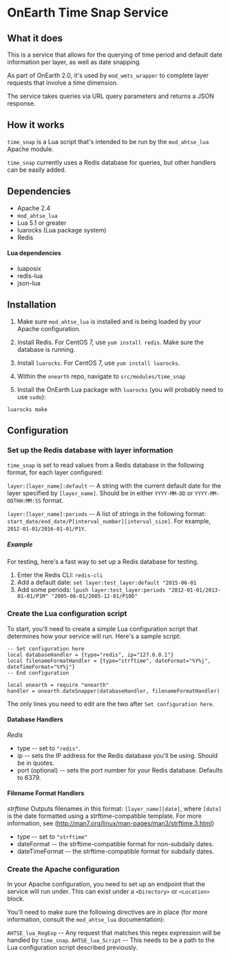# OnEarth Time Snap Service

## What it does

This is a service that allows for the querying of time period and default date information per layer, as well as date snapping.

As part of OnEarth 2.0, it's used by `mod_wmts_wrapper` to complete layer requests that involve a time dimension.

The service takes queries via URL query parameters and returns a JSON response.

## How it works

`time_snap` is a Lua script that's intended to be run by the `mod_ahtse_lua` Apache module.

`time_snap` currently uses a Redis database for queries, but other handlers can be easily added.

## Dependencies
- Apache 2.4
- `mod_ahtse_lua`
- Lua 5.1 or greater
- luarocks (Lua package system)
- Redis

#### Lua dependencies
- luaposix
- redis-lua
- json-lua

## Installation

1. Make sure `mod_ahtse_lua` is installed and is being loaded by your Apache configuration.

2. Install Redis. For CentOS 7, use `yum install redis`. Make sure the database is running.

3. Install `luarocks`. For CentOS 7, use `yum install luarocks`.

4. Within the `onearth` repo, navigate to `src/modules/time_snap`

5. Install the OnEarth Lua package with `luarocks` (you will probably need to use `sudo`): 

```
luarocks make
```

## Configuration

### Set up the Redis database with layer information

`time_snap` is set to read values from a Redis database in the following format, for each layer configured:

`layer:[layer_name]:default` -- A string with the current default date for the layer specified by `[layer_name]`. Should be in either `YYYY-MM-DD` or `YYYY-MM-DDTHH:MM:SS` format.

`layer:[layer_name]:periods` -- A list of strings in the following format: `start_date/end_date/P[interval_number][interval_size]`. For example, `2012-01-01/2016-01-01/P1Y`.

##### Example
For testing, here's a fast way to set up a Redis database for testing.

1. Enter the Redis CLI: `redis-cli`
2. Add a default date: `set layer:test_layer:default "2015-06-01`
3. Add some periods: `lpush layer:test_layer:periods "2012-01-01/2013-01-01/P1M" "2005-06-01/2005-12-01/P10D"`


### Create the Lua configuration script
To start, you'll need to create a simple Lua configuration script that determines how your service will run. Here's a sample script:

```
-- Set configuration here
local databaseHandler = {type="redis", ip="127.0.0.1"}
local filenameFormatHandler = {type="strftime", dateFormat="%Y%j", dateTimeFormat="%Y%j"}
-- End configuration

local onearth = require "onearth"
handler = onearth.dateSnapper(databaseHandler, filenameFormatHandler)

```

The only lines you need to edit are the two after `Set configuration here`.

#### Database Handlers

*Redis*
- type -- set to `"redis"`.
- ip -- sets the IP address for the Redis database you'll be using. Should be in quotes.
- port (optional) -- sets the port number for your Redis database. Defaults to 6379.

#### Filename Format Handlers

*strftime*
Outputs filenames in this format: `[layer_name][date]`, where `[date]` is the date formatted using a strftime-compatible template. For more information, see (http://man7.org/linux/man-pages/man3/strftime.3.html)

- type -- set to `"strftime"`
- dateFormat -- the strftime-compatible format for non-subdaily dates.
- dateTimeFormat -- the strftime-compatible format for subdaily dates.


### Create the Apache configuration
In your Apache configuration, you need to set up an endpoint that the service will run under. This can exist under a `<Directory>` or `<Location>` block.

You'll need to make sure the following directives are in place (for more information, consult the `mod_ahtse_lua` documentation):

`AHTSE_lua_RegExp` -- Any request that matches this regex expression will be handled by `time_snap`. 
`AHTSE_lua_Script` -- This needs to be a path to the Lua configuration script described previously.